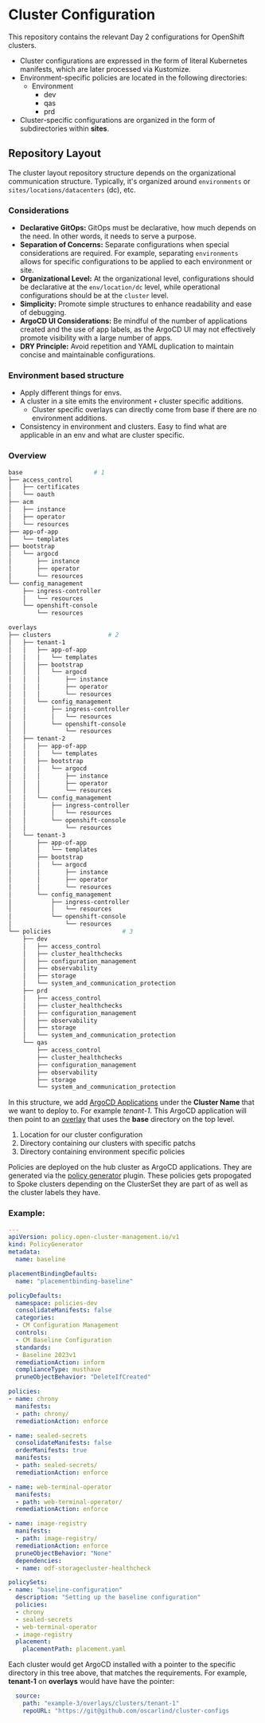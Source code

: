 # Cluster Configuration

This repository contains the relevant Day 2 configurations for OpenShift clusters.

* Cluster configurations are expressed in the form of literal Kubernetes manifests, which are later processed via Kustomize.
* Environment-specific policies are located in the following directories:
  * Environment
    * dev
    * qas
    * prd
* Cluster-specific configurations are organized in the form of subdirectories within **sites**.

## Repository Layout

The cluster layout repository structure depends on the organizational communication structure. Typically, it's organized around `environments` or `sites/locations/datacenters` (dc), etc.

### Considerations

- **Declarative GitOps:** GitOps must be declarative, how much depends on the need. In other words, it needs to serve a purpose.
- **Separation of Concerns:** Separate configurations when special considerations are required. For example, separating `environments` allows for specific configurations to be applied to each environment or site.
- **Organizational Level:** At the organizational level, configurations should be declarative at the `env/location/dc` level, while operational configurations should be at the `cluster` level.
- **Simplicity:** Promote simple structures to enhance readability and ease of debugging.
- **ArgoCD UI Considerations:** Be mindful of the number of applications created and the use of app labels, as the ArgoCD UI may not effectively promote visibility with a large number of apps.
- **DRY Principle:** Avoid repetition and YAML duplication to maintain concise and maintainable configurations.


### Environment based structure

- Apply different things for envs.
- A cluster in a site emits the environment `+` cluster specific additions.
    - Cluster specific overlays can directly come from base if there are no environment additions.
- Consistency in environment and clusters. Easy to find what are applicable in an env and what are cluster specific.

### Overview

```bash
base                    # 1
├── access_control
│   ├── certificates
│   └── oauth
├── acm
│   ├── instance
│   ├── operator
│   └── resources
├── app-of-app
│   └── templates
├── bootstrap
│   └── argocd
│       ├── instance
│       ├── operator
│       └── resources
└── config_management
    ├── ingress-controller
    │   └── resources
    └── openshift-console
        └── resources

overlays
├── clusters                # 2
│   ├── tenant-1
│   │   ├── app-of-app
│   │   │   └── templates
│   │   ├── bootstrap
│   │   │   └── argocd
│   │   │       ├── instance
│   │   │       ├── operator
│   │   │       └── resources
│   │   └── config_management
│   │       ├── ingress-controller
│   │       │   └── resources
│   │       └── openshift-console
│   │           └── resources
│   ├── tenant-2
│   │   ├── app-of-app
│   │   │   └── templates
│   │   ├── bootstrap
│   │   │   └── argocd
│   │   │       ├── instance
│   │   │       ├── operator
│   │   │       └── resources
│   │   └── config_management
│   │       ├── ingress-controller
│   │       │   └── resources
│   │       └── openshift-console
│   │           └── resources
│   └── tenant-3
│       ├── app-of-app
│       │   └── templates
│       ├── bootstrap
│       │   └── argocd
│       │       ├── instance
│       │       ├── operator
│       │       └── resources
│       └── config_management
│           ├── ingress-controller
│           │   └── resources
│           └── openshift-console
│               └── resources
└── policies                    # 3
    ├── dev
    │   ├── access_control
    │   ├── cluster_healthchecks
    │   ├── configuration_management
    │   ├── observability
    │   ├── storage
    │   └── system_and_communication_protection
    ├── prd
    │   ├── access_control
    │   ├── cluster_healthchecks
    │   ├── configuration_management
    │   ├── observability
    │   ├── storage
    │   └── system_and_communication_protection
    └── qas
        ├── access_control
        ├── cluster_healthchecks
        ├── configuration_management
        ├── observability
        ├── storage
        └── system_and_communication_protection

```

In this structure, we add [ArgoCD Applications](https://argo-cd.readthedocs.io/en/stable/operator-manual/declarative-setup/#applications) under the **Cluster Name** that we want to deploy to. For example *tenant-1*. This ArgoCD application will then point to an [overlay](https://kubernetes.io/docs/tasks/manage-kubernetes-objects/kustomization/#bases-and-overlays) that uses the **base** directory on the top level.

1. Location for our cluster configuration
2. Directory containing our clusters with specific patchs
3. Directory containing environment specific policies

Policies are deployed on the hub cluster as ArgoCD applications. They are generated via the [policy generator](https://github.com/open-cluster-management-io/policy-generator-plugin) plugin. These policies gets propogated to Spoke clusters depending on the ClusterSet they are part of as well as the cluster labels they have.

### Example:

```yaml
---
apiVersion: policy.open-cluster-management.io/v1
kind: PolicyGenerator
metadata:
  name: baseline

placementBindingDefaults:
  name: "placementbinding-baseline"

policyDefaults:
  namespace: policies-dev
  consolidateManifests: false
  categories:
  - CM Configuration Management
  controls:
  - CM Baseline Configuration
  standards:
  - Baseline 2023v1
  remediationAction: inform
  complianceType: musthave
  pruneObjectBehavior: "DeleteIfCreated"

policies:
- name: chrony
  manifests:
  - path: chrony/
  remediationAction: enforce

- name: sealed-secrets
  consolidateManifests: false
  orderManifests: true
  manifests:
  - path: sealed-secrets/
  remediationAction: enforce

- name: web-terminal-operator
  manifests:
  - path: web-terminal-operator/
  remediationAction: enforce

- name: image-registry
  manifests:
  - path: image-registry/
  remediationAction: enforce
  pruneObjectBehavior: "None"
  dependencies:
  - name: odf-storagecluster-healthcheck

policySets:
- name: "baseline-configuration"
  description: "Setting up the baseline configuration"
  policies:
  - chrony
  - sealed-secrets
  - web-terminal-operator
  - image-registry
  placement:
    placementPath: placement.yaml
```

Each cluster would get ArgoCD installed with a pointer to the specific directory in this tree above, that matches the requirements. For example, **tenant-1** on **overlays** would have have the pointer:

```yaml
  source:
    path: "example-3/overlays/clusters/tenant-1"
    repoURL: "https://git@github.com/oscarlind/cluster-configs
```